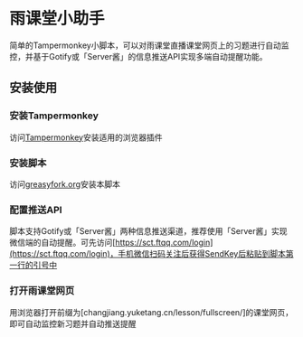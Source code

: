 # 雨课堂小助手
简单的Tampermonkey小脚本，可以对雨课堂直播课堂网页上的习题进行自动监控，并基于Gotify或「Server酱」的信息推送API实现多端自动提醒功能。

## 安装使用

### 安装Tampermonkey

访问[Tampermonkey](https://www.tampermonkey.net/)安装适用的浏览器插件

### 安装脚本

访问[greasyfork.org](https://greasyfork.org/zh-CN/scripts/434581-雨课堂小助手)安装本脚本

### 配置推送API

脚本支持Gotify或「Server酱」两种信息推送渠道，推荐使用「Server酱」实现微信端的自动提醒。可先访问[https://sct.ftqq.com/login](https://sct.ftqq.com/login)，手机微信扫码关注后获得SendKey后粘贴到脚本第一行的引号中

### 打开雨课堂网页

用浏览器打开前缀为[changjiang.yuketang.cn/lesson/fullscreen/]的课堂网页，即可自动监控新习题并自动推送提醒
